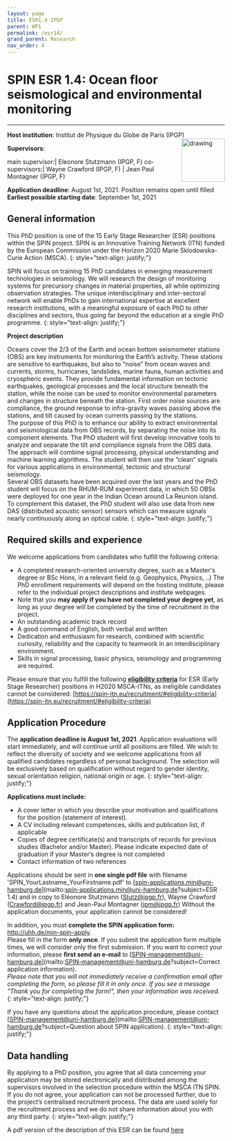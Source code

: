 ```yaml
---
layout: page
title: ESR1.4 IPGP
parent: WP1
permalink: /esr14/
grand_parent: Research
nav_order: 4
---
```


# SPIN ESR 1.4: Ocean floor seismological and environmental monitoring
----

__Host institution__:  Institut de Physique du Globe de Paris (IPGP)  <img src="/assets/images/partners-logos/IPGP_logo.svg" alt="drawing" width="100" style="float:right"/>

__Supervisors__: 
		  
main supervisor:| Eleonore Stutzmann (IPGP, F)
co-supervisors:|  Wayne Crawford (IPGP, F)
| Jean Paul Montagner (IPGP, F)

__Application deadline__: August 1st, 2021. Position remains open until filled  
__Earliest possible starting date__: September 1st, 2021

## General information

This PhD position is one of the 15 Early Stage Researcher (ESR) positions within the SPIN project.  SPIN is an Innovative Training Network (ITN) funded by the European Commission under the Horizon 2020 Marie Sklodowska-Curie Action (MSCA). 
{: style="text-align: justify;"}

SPIN will focus on training 15 PhD candidates in emerging measurement technologies in seismology. We will research the design of monitoring systems for precursory changes in material properties, all while optimizing observation strategies. The unique interdisciplinary and inter-sectoral network will enable PhDs to gain international expertise at excellent research institutions, with a meaningful exposure of each PhD to other disciplines and sectors, thus going far beyond the education at a single PhD programme.
{: style="text-align: justify;"}

__Project description__

Oceans cover the 2/3 of the Earth and ocean bottom seismometer stations (OBS) are key instruments for monitoring the Earth’s activity. These stations are sensitive to earthquakes, but also to “noise” from ocean waves and currents, storms, hurricanes, landslides, marine fauna, human activities and cryospheric events.  They provide fundamental information on tectonic earthquakes, geological processes and the local structure beneath the station, while the noise can be used to monitor environmental parameters and changes in structure beneath the station.  First order noise sources are compliance, the ground response to infra-gravity waves passing above the stations, and tilt caused by ocean currents passing by the stations.  
The purpose of this PhD is to enhance our ability to extract environmental and seismological data from OBS records, by separating the noise into its component elements.  The PhD student will first develop innovative tools to analyze and separate the tilt and compliance signals from the OBS data. The approach will combine signal processing, physical understanding and machine learning algorithms. The student will then use the ”clean” signals for various applications in environmental, tectonic and structural seismology.    
Several OBS datasets have been acquired over the last years and the PhD student will focus on the RHUM-RUM experiment data, in which 50 OBSs were deployed for one year in the Indian Ocean around La Reunion island. To complement this dataset, the PhD student will also use data from new DAS (distributed acoustic sensor) sensors which can measure signals nearly continuously along an optical cable.
{: style="text-align: justify;"}

## Required skills and experience

We welcome applications from candidates who fulfill the following criteria:
*	A completed research-oriented university degree, such as a Master's degree or BSc Hons, in a relevant field (e.g. Geophysics, Physics, ..) The PhD enrollment requirements will depend on the hosting institute, please refer to the individual project descriptions and institute webpages.
*   Note that you __may apply if you have not completed your degree yet__, as long as your degree will be completed by the time of recruitment in the project. 
*	An outstanding academic track record
*	A good command of English, both verbal and written
*	Dedication and enthusiasm for research, combined with scientific curiosity, reliability and the capacity to teamwork in an interdisciplinary environment.
*	Skills in signal processing, basic physics, seismology and programming are required. 

Please ensure that you fulfill the following [__eligibility criteria__](https://spin-itn.eu/recruitment/#eligibility-criteria) for ESR (Early Stage Researcher) positions in H2020 MSCA-ITNs, as ineligible candidates cannot be considered:
[https://spin-itn.eu/recruitment/#eligibility-criteria](https://spin-itn.eu/recruitment/#eligibility-criteria)
 
## Application Procedure

The __application deadline is August 1st, 2021__. Application evaluations will start immediately, and will continue until all positions are filled. We wish to reflect the diversity of society and we welcome applications from all qualified candidates regardless of personal background. The selection will be exclusively based on qualification without regard to gender identity, sexual orientation religion, national origin or age.
{: style="text-align: justify;"}

__Applications must include:__
 
*	A cover letter in which you describe your motivation and qualifications for the position (statement of interest).
*	A CV including relevant competences, skills and publication list, if applicable
*	Copies of degree certificate(s) and transcripts of records for previous studies (Bachelor and/or Master). Please indicate expected date of graduation if your Master’s degree is not completed
*	Contact information of two references

Applications should be sent in __one single pdf file__ with filename 'SPIN_YourLastname_YourFirstname.pdf' to [spin-applications.min@uni-hamburg.de](mailto:spin-applications.min@uni-hamburg.de?subject=ESR 1.4) and in copy to El&eacute;onore Stutzmann ([Stutz@ipgp.fr](Stutz@ipgp.fr)), Wayne Crawford ([Crawford@ipgp.fr](Crawford@ipgp.fr)) and Jean-Paul Montagner ([jpm@ipgp.fr](jpm@ipgp.fr))
Without the application documents, your application cannot be considered!  

In addition, you must __complete the SPIN application form:__ <a href="http://uhh.de/min-spin-apply" target="_blank" rel="noopener noreferrer"> http://uhh.de/min-spin-apply</a>.    
Please fill in the form __only once__. If you submit the application form multiple times, we will consider only the first submission. If you want to correct your information, please __first send an e-mail__ to [SPIN-management@uni-hamburg.de](mailto:SPIN-management@uni-hamburg.de?subject=Correct application information).   
_Please note that you will not immediately receive a confirmation email after completing the form, so please fill it in only once. If you see a message "Thank you for completing the form!", then your information was received._
{: style="text-align: justify;"}

If you have any questions about the application procedure, please contact [SPIN-management@uni-hamburg.de](mailto:SPIN-management@uni-hamburg.de?subject=Question about SPIN application). 
{: style="text-align: justify;"}

## Data handling

By applying to a PhD position, you agree that all data concerning your application may be stored electronically and distributed among the supervisors involved in the selection procedure within the MSCA ITN SPIN. If you do not agree, your application can not be processed further, due to the project’s centralised recruitment process. The data are used solely for the recruitment process and we do not share information about you with any third party. 
{: style="text-align: justify;"}

A pdf version of the description of this ESR can be found [here](https://spin-itn.eu/assets/documents/SPIN_advert_ESR_1_4.pdf "ESR 1.4")
